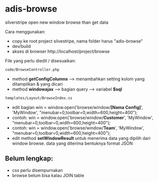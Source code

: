 # adis-browse
silverstripe open new window browse than get data

Cara menggunakan:
- copy ke root project silvestripe, nama folder harus "adis-browse"
- dev/build
- akses di browser http://localhost/project/browse

File yang perlu diedit / disesuaikan:
```sh
code/BrowseController.php 
```
- method **getConfigColumns** --> menambahkan setting kolom yang ditampilkan & yang dicari
- method **windowajax** --> bagian query --> variabel **$sql**
```sh
templates/Layout/BrowseIndex.ss
```
- edit bagian win = window.open('browse/window/**[Nama Config]**', 'MyWindow', "menubar=0,toolbar=0,width=600,height=400");
- contoh: win = window.open('browse/window/**Customer**', 'MyWindow', "menubar=0,toolbar=0,width=600,height=400");
- contoh: win = window.open('browse/window/**Team**', 'MyWindow', "menubar=0,toolbar=0,width=600,height=400");
- edit method **setWindowResult** untuk menerima data yang dipilih dari window browse. data yang diterima bentuknya format JSON

## Belum lengkap:
- css perlu disempurnakan
- browse belum bisa kalau JOIN table
